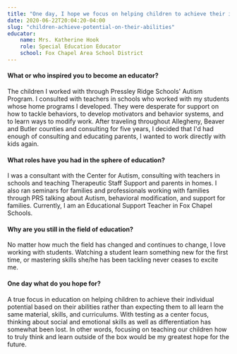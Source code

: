 ```yaml
---
title: "One day, I hope we focus on helping children to achieve their individual potential based on their abilities rather than expecting them to all learn the same material, skills and curriculums"
date: 2020-06-22T20:04:20-04:00
slug: "children-achieve-potential-on-their-abilities"
educator:
    name: Mrs. Katherine Hook
    role: Special Education Educator
    school: Fox Chapel Area School District
---
```


#### What or who inspired you to become an educator?

The children I worked with through Pressley Ridge Schools' Autism Program.  I consulted with teachers in schools who worked with my students whose home programs I developed.  They were desperate for support on how to tackle behaviors, to develop motivators and behavior systems, and to learn ways to modify work.  After traveling throughout Allegheny, Beaver and Butler counties and consulting for five years, I decided that I'd had enough of consulting and educating parents, I wanted to work directly with kids again.

#### What roles have you had in the sphere of education?

I was a consultant with the Center for Autism, consulting with teachers in schools and teaching Therapeutic Staff Support and parents in homes.  I also ran seminars for families and professionals working with families through PRS talking about Autism, behavioral modification, and support for families.  Currently, I am an Educational Support Teacher in Fox Chapel Schools.

#### Why are you still in the field of education?

No matter how much the field has changed and continues to change, I love working with students.  Watching a student learn something new for the first time, or mastering skills she/he has been tackling never ceases to excite me.

#### One day what do you hope for?

A true focus in education on helping children to achieve their individual potential based on their abilities rather than expecting them to all learn the same material, skills, and curriculums. With testing as a center focus, thinking about social and emotional skills as well as differentiation has somewhat been lost. In other words, focusing on teaching our children how to truly think and learn outside of the box would be my greatest hope for the future.

